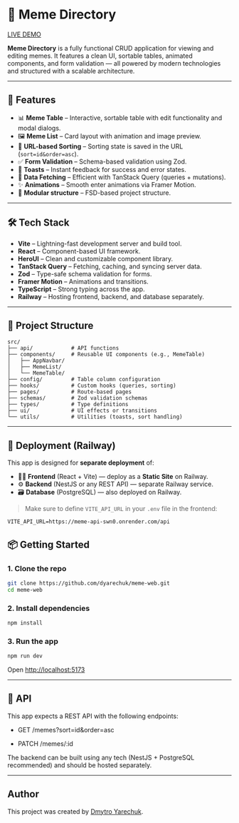# 🧠 Meme Directory

[LIVE DEMO](https://meme-web-kfht.onrender.com/)

**Meme Directory** is a fully functional CRUD application for viewing and editing memes. It features a clean UI, sortable tables, animated components, and form validation — all powered by modern technologies and structured with a scalable architecture.

---

## 🌟 Features

- 📊 **Meme Table** – Interactive, sortable table with edit functionality and modal dialogs.
- 🖼 **Meme List** – Card layout with animation and image preview.
- 🔗 **URL-based Sorting** – Sorting state is saved in the URL (`sort=id&order=asc`).
- ✅ **Form Validation** – Schema-based validation using Zod.
- 🔔 **Toasts** – Instant feedback for success and error states.
- 🧠 **Data Fetching** – Efficient with TanStack Query (queries + mutations).
- ✨ **Animations** – Smooth enter animations via Framer Motion.
- 🧼 **Modular structure** – FSD-based project structure.

---

## 🛠 Tech Stack

- **Vite** – Lightning-fast development server and build tool.
- **React** – Component-based UI framework.
- **HeroUI** – Clean and customizable component library.
- **TanStack Query** – Fetching, caching, and syncing server data.
- **Zod** – Type-safe schema validation for forms.
- **Framer Motion** – Animations and transitions.
- **TypeScript** – Strong typing across the app.
- **Railway** – Hosting frontend, backend, and database separately.

---

## 📁 Project Structure
```
src/
├── api/            # API functions
├── components/     # Reusable UI components (e.g., MemeTable)
│   ├── AppNavbar/
│   ├── MemeList/
│   └── MemeTable/
├── config/         # Table column configuration
├── hooks/          # Custom hooks (queries, sorting)
├── pages/          # Route-based pages
├── schemas/        # Zod validation schemas
├── types/          # Type definitions
├── ui/             # UI effects or transitions
└── utils/          # Utilities (toasts, sort handling)
```

---

## 🚀 Deployment (Railway)

This app is designed for **separate deployment** of:

- 🧑‍🎨 **Frontend** (React + Vite) — deploy as a **Static Site** on Railway.
- ⚙️ **Backend** (NestJS or any REST API) — separate Railway service.
- 🗃️ **Database** (PostgreSQL) — also deployed on Railway.

> Make sure to define `VITE_API_URL` in your `.env` file in the frontend:

```env
VITE_API_URL=https://meme-api-swn0.onrender.com/api
```

## 📦 Getting Started

### 1. Clone the repo

```bash
git clone https://github.com/dyarechuk/meme-web.git
cd meme-web
```

### 2. Install dependencies

```bash
npm install
```

### 3. Run the app

```bash
npm run dev
```

Open [http://localhost:5173](http://localhost:5173)

---

## 📡 API
This app expects a REST API with the following endpoints:

- GET /memes?sort=id&order=asc

- PATCH /memes/:id

The backend can be built using any tech (NestJS + PostgreSQL recommended) and should be hosted separately.

---

## Author

This project was created by [Dmytro Yarechuk](https://github.com/Dyarechuk).
